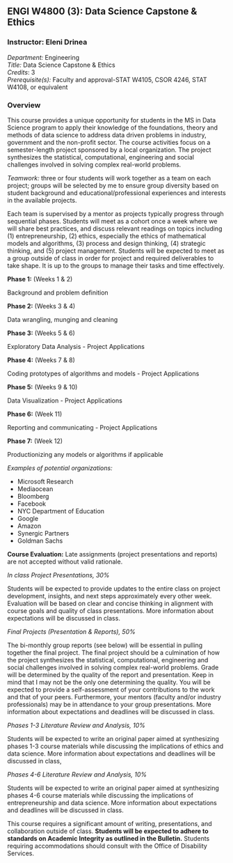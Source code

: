 ## ENGI W4800 (3): Data Science Capstone & Ethics
### Instructor: Eleni Drinea

*Department:* Engineering  
*Title:* Data Science Capstone & Ethics  
*Credits*: 3  
*Prerequisite(s):* Faculty and approval-STAT W4105, CSOR 4246, STAT W4108, or equivalent

### Overview

This course provides a unique opportunity for students in the MS in Data Science program to apply their knowledge of the foundations, theory and methods of data science to address data driven problems in industry, government and the non-profit sector. The course activities focus on a semester-length project sponsored by a local organization. The project synthesizes the statistical, computational, engineering and social challenges involved in solving complex real-world problems.

*Teamwork:* three or four students will work together as a team on each project; groups will be selected by me to ensure group diversity based on student background and educational/professional experiences and interests in the available projects.

Each team is supervised by a mentor as projects typically progress through sequential phases. Students will meet as a cohort once a week where we will share best practices, and discuss relevant readings on topics including (1) entrepreneurship, (2) ethics, especially the ethics of mathematical models and algorithms, (3) process and design thinking, (4) strategic thinking, and (5) project management. Students will be expected to meet as a group outside of class in order for project and required deliverables to take shape. It is up to the groups to manage their tasks and time effectively.

**Phase 1:** (Weeks 1 & 2)

Background and problem definition

**Phase 2:** (Weeks 3 & 4)

Data wrangling, munging and cleaning

**Phase 3:** (Weeks 5 & 6)

Exploratory Data Analysis - Project Applications

**Phase 4:** (Weeks 7 & 8)

Coding prototypes of algorithms and models - Project Applications

**Phase 5:** (Weeks 9 & 10)

Data Visualization - Project Applications

**Phase 6:** (Week 11)

Reporting and communicating - Project Applications

**Phase 7:** (Week 12)

Productionizing any models or algorithms if applicable

*Examples of potential organizations:*

+ Microsoft Research
+ Mediaocean
+ Bloomberg
+ Facebook
+ NYC Department of Education
+ Google
+ Amazon
+ Synergic Partners
+ Goldman Sachs

**Course Evaluation:** Late assignments (project presentations and reports) are not accepted without valid rationale.

*In class Project Presentations, 30%*

Students will be expected to provide updates to the entire class on project development, insights, and next steps approximately every other week. Evaluation will be based on clear and concise thinking in alignment with course goals and quality of class presentations. More information about expectations will be discussed in class.



*Final Projects (Presentation & Reports), 50%*

The bi-monthly group reports (see below)  will be essential in pulling together the final project. The final project should be a culmination of how the project synthesizes the statistical, computational, engineering and social challenges involved in solving complex real-world problems. Grade will be determined by the quality of the report and presentation. Keep in mind that I may not be the only one determining the quality. You will be expected to provide a self-assessment of your contributions to the work and that of your peers. Furthermore, your mentors (faculty and/or industry professionals) may be in attendance to your group presentations. More information about expectations and deadlines will be discussed in class.

*Phases 1-3 Literature Review and Analysis, 10%*

Students will be expected to write an original paper aimed at synthesizing phases 1-3 course materials while discussing the implications of ethics and data science. More information about expectations and deadlines will be discussed in class,

*Phases 4-6 Literature Review and Analysis, 10%*

Students will be expected to write an original paper aimed at synthesizing phases 4-6 course materials while discussing the implications of entrepreneurship and data science. More information about expectations and deadlines will be discussed in class.

This course requires a significant amount of writing, presentations, and collaboration outside of class. **Students will be expected to adhere to standards on Academic Integrity as outlined in the Bulletin.**
Students requiring accommodations should consult with the Office of Disability Services.

